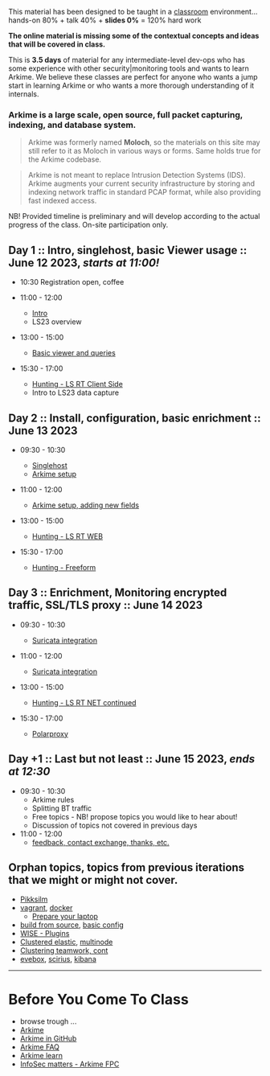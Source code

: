 
This material has been designed to be taught in a [classroom](https://ccdcoe.org/training/cyber-defence-monitoring-course-large-scale-packet-capture-analysis-2/) environment... hands-on 80% + talk 40% + **slides 0%** = 120% hard work

**The online material is missing some of the contextual concepts and ideas that will be covered in class.**

This is **3.5 days** of material for any intermediate-level dev-ops who has some experience with other security|monitoring tools and wants to learn Arkime. We believe these classes are perfect for anyone who wants a jump start in learning Arkime or who wants a more thorough understanding of it internals.

### Arkime is a large scale, open source, full packet capturing, indexing, and database system.

> Arkime was formerly named **Moloch**, so the materials on this site may still refer to it as Moloch in various ways or forms. Same holds true for the Arkime codebase.

> Arkime is not meant to replace Intrusion Detection Systems (IDS). Arkime augments your current security infrastructure by storing and indexing network traffic in standard PCAP format, while also providing fast indexed access.

NB! Provided timeline is preliminary and will develop according to the actual progress of the class. On-site participation only.

## Day 1 :: Intro, singlehost, basic Viewer usage :: June 12 2023, *starts at 11:00!*

 * 10:30 Registration open, coffee

 * 11:00 - 12:00
   * [Intro](/common/day_intro.md)
   * LS23 overview

 * 13:00 - 15:00
   * [Basic viewer and queries](/Arkime/queries/#using-the-viewer)
 * 15:30 - 17:00
   * [Hunting - LS RT Client Side](/Arkime/queries/#hunting-trip)
   * Intro to LS23 data capture

## Day 2 :: Install, configuration, basic enrichment :: June 13 2023

 * 09:30 - 10:30
   * [Singlehost](/singlehost/)
   * [Arkime setup](/Arkime/package_setup/)
 * 11:00 - 12:00
   * [Arkime setup, adding new fields](/Arkime/package_setup/)

 * 13:00 - 15:00
   * [Hunting - LS RT WEB](/Arkime/queries/#hunting-trip)
 * 15:30 - 17:00
   * [Hunting - Freeform](/Arkime/queries/#hunting-trip)

## Day 3 :: Enrichment, Monitoring encrypted traffic, SSL/TLS proxy :: June 14 2023

 * 09:30 - 10:30
   * [Suricata integration](/Arkime/suricata/)
 * 11:00 - 12:00
   * [Suricata integration](/Arkime/suricata/)

 * 13:00 - 15:00
   * [Hunting - LS RT NET continued](/Arkime/queries/#hunting-trip)
 * 15:30 - 17:00
   * [Polarproxy](/Arkime/polarproxy)
    
## Day +1 :: Last but not least :: June 15 2023, *ends at 12:30*

 * 09:30 - 10:30
   * Arkime rules
   * Splitting BT traffic
   * Free topics - NB! propose topics you would like to hear about!
   * Discussion of topics not covered in previous days
 * 11:00 - 12:00
   * [feedback, contact exchange, thanks, etc.](/common/Closing.md)
 

## Orphan topics, topics from previous iterations that we might or might not cover.
   * [Pikksilm](/Arkime/pikksilm)
   * [vagrant](/common/vagrant/), [docker](/common/docker)
     * [Prepare your laptop](/Arkime/prepare-laptop.md)
   * [build from source](/Arkime/setup/#Build), [basic config](/Arkime/setup/#Config)
   * [WISE - Plugins](/Arkime/wise#writing-a-wise-plugin)
   * [Clustered elastic](/Arkime/clustering#clustered-elasticsearch), [multinode](/Arkime/clustering#moloch-workers)
   * [Clustering teamwork, cont](/Arkime/clustering)
   * [evebox](/Suricata/indexing#evebox), [scirius](/Suricata/indexing#scirius), [kibana](/Suricata/indexing#kibana)

----

# Before You Come To Class

  * browse trough ...
  * [Arkime](https://arkime.com/)
  * [Arkime in GitHub](https://github.com/arkime/arkime)
  * [Arkime FAQ](https://arkime.com/faq)
  * [Arkime learn](https://arkime.com/learn)
  * [InfoSec matters - Arkime FPC](http://blog.infosecmatters.net/2017/05/moloch-fpc.html)
